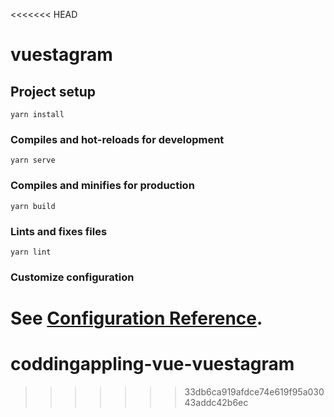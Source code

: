 <<<<<<< HEAD
# vuestagram

## Project setup
```
yarn install
```

### Compiles and hot-reloads for development
```
yarn serve
```

### Compiles and minifies for production
```
yarn build
```

### Lints and fixes files
```
yarn lint
```

### Customize configuration
See [Configuration Reference](https://cli.vuejs.org/config/).
=======
# coddingappling-vue-vuestagram
>>>>>>> 33db6ca919afdce74e619f95a03043addc42b6ec
